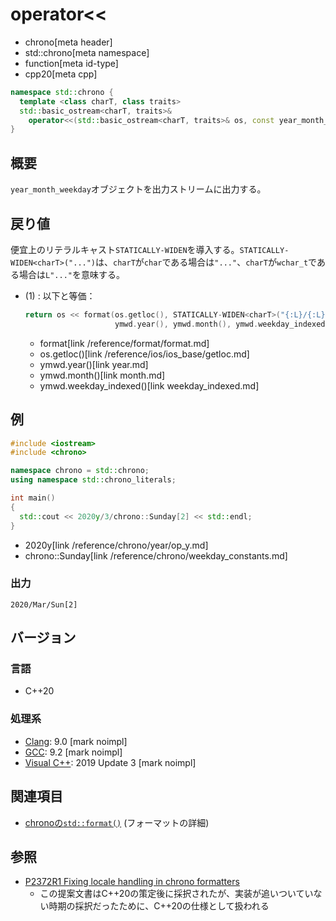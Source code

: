 # operator<<
* chrono[meta header]
* std::chrono[meta namespace]
* function[meta id-type]
* cpp20[meta cpp]

```cpp
namespace std::chrono {
  template <class charT, class traits>
  std::basic_ostream<charT, traits>&
    operator<<(std::basic_ostream<charT, traits>& os, const year_month_weekday& ymwd); // (1) C++20
}
```

## 概要
`year_month_weekday`オブジェクトを出力ストリームに出力する。


## 戻り値
便宜上のリテラルキャスト`STATICALLY-WIDEN`を導入する。`STATICALLY-WIDEN<charT>("...")`は、`charT`が`char`である場合は`"..."`、`charT`が`wchar_t`である場合は`L"..."`を意味する。

- (1) : 以下と等価：
    ```cpp
    return os << format(os.getloc(), STATICALLY-WIDEN<charT>("{:L}/{:L}/{:L}"),
                        ymwd.year(), ymwd.month(), ymwd.weekday_indexed());
    ```
    * format[link /reference/format/format.md]
    * os.getloc()[link /reference/ios/ios_base/getloc.md]
    * ymwd.year()[link year.md]
    * ymwd.month()[link month.md]
    * ymwd.weekday_indexed()[link weekday_indexed.md]


## 例
```cpp example
#include <iostream>
#include <chrono>

namespace chrono = std::chrono;
using namespace std::chrono_literals;

int main()
{
  std::cout << 2020y/3/chrono::Sunday[2] << std::endl;
}
```
* 2020y[link /reference/chrono/year/op_y.md]
* chrono::Sunday[link /reference/chrono/weekday_constants.md]

### 出力
```
2020/Mar/Sun[2]
```

## バージョン
### 言語
- C++20

### 処理系
- [Clang](/implementation.md#clang): 9.0 [mark noimpl]
- [GCC](/implementation.md#gcc): 9.2 [mark noimpl]
- [Visual C++](/implementation.md#visual_cpp): 2019 Update 3 [mark noimpl]


## 関連項目
- [chronoの`std::format()`](/reference/chrono/format.md) (フォーマットの詳細)


## 参照
- [P2372R1 Fixing locale handling in chrono formatters](http://www.open-std.org/jtc1/sc22/wg21/docs/papers/2021/p2372r1.html)
    - この提案文書はC++20の策定後に採択されたが、実装が追いついていない時期の採択だったために、C++20の仕様として扱われる
